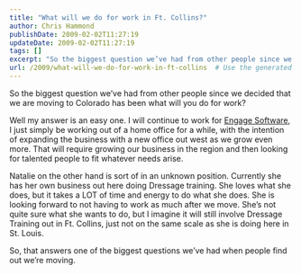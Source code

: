 ```yaml
---
title: "What will we do for work in Ft. Collins?"
author: Chris Hammond
publishDate: 2009-02-02T11:27:19
updateDate: 2009-02-02T11:27:19
tags: []
excerpt: "So the biggest question we’ve had from other people since we decided that we are moving to Colorado has been what will you do for work?  Well my answer is an easy one. I will continue to work for Engage Software, I just simply be working out of a home office for a while, with the intention of expanding the business with a new office out west as we grow even more. That will require growing our business in the region and then looking for talented people to fit whatever needs arise.   Natalie on the other hand is sort of in an unknown position. Currently she has her own business out here doing Dressage training. She loves what she does, but it takes a LOT of time and energy to do what she does. She is looking forward to not having to work as much after we move. She’s not quite sure what she wants to do, but I imagine it will still involve Dressage Training out in Ft. Collins, just not on the same scale as she is doing here in St. Louis.  So, that answers one of the biggest questions we’ve had when people find out we’re moving. "
url: /2009/what-will-we-do-for-work-in-ft-collins  # Use the generated URL with year
---
```

<p>So the biggest question we’ve had from other people since we decided that we are moving to Colorado has been what will you do for work?</p>  <p>Well my answer is an easy one. I will continue to work for <a href="https://www.engagesoftware.com" target="_blank">Engage Software</a>, I just simply be working out of a home office for a while, with the intention of expanding the business with a new office out west as we grow even more. That will require growing our business in the region and then looking for talented people to fit whatever needs arise. </p>  <p>Natalie on the other hand is sort of in an unknown position. Currently she has her own business out here doing Dressage training. She loves what she does, but it takes a LOT of time and energy to do what she does. She is looking forward to not having to work as much after we move. She’s not quite sure what she wants to do, but I imagine it will still involve Dressage Training out in Ft. Collins, just not on the same scale as she is doing here in St. Louis.</p>  <p>So, that answers one of the biggest questions we’ve had when people find out we’re moving. </p>
